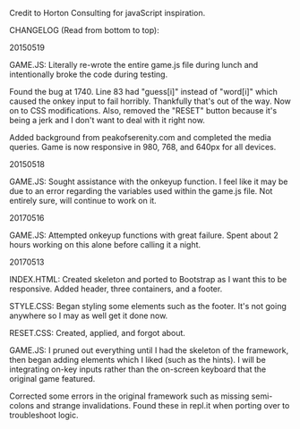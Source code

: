 Credit to Horton Consulting for javaScript inspiration.

CHANGELOG (Read from bottom to top):

20150519

GAME.JS: Literally re-wrote the entire game.js file during lunch and intentionally broke the code during testing.

Found the bug at 1740. Line 83 had "guess[i]" instead of "word[i]" which caused the onkey input to fail horribly. Thankfully that's out of the way. Now on to CSS modifications. Also, removed the "RESET" button because it's being a jerk and I don't want to deal with it right now.

Added background from peakofserenity.com and completed the media queries. Game is now responsive in 980, 768, and 640px for all devices.

20150518

GAME.JS: Sought assistance with the onkeyup function. I feel like it may be due to an error regarding the variables used within the game.js file. Not entirely sure, will continue to work on it.

20170516

GAME.JS: Attempted onkeyup functions with great failure. Spent about 2 hours working on this alone before calling it a night.

20170513

INDEX.HTML: Created skeleton and ported to Bootstrap as I want this to be responsive. Added header, three containers, and a footer.

STYLE.CSS: Began styling some elements such as the footer. It's not going anywhere so I may as well get it done now.

RESET.CSS: Created, applied, and forgot about.

GAME.JS: I pruned out everything until I had the skeleton of the framework, then began adding elements which I liked (such as the hints). I will be integrating on-key inputs rather than the on-screen keyboard that the original game featured.

Corrected some errors in the original framework such as missing semi-colons and strange invalidations. Found these in repl.it when porting over to troubleshoot logic.